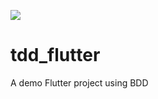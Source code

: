 
[![](https://github.com/iptton/tdd_flutter_learning/workflows/flutter/badge.svg)](https://github.com/iptton/tdd_flutter_learning/actions)

# tdd_flutter 

A demo Flutter project using BDD

